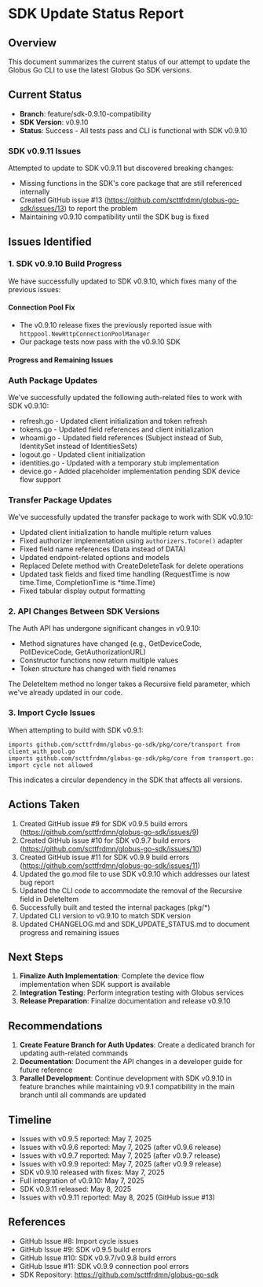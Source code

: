 # SDK Update Status Report

## Overview
This document summarizes the current status of our attempt to update the Globus Go CLI to use the latest Globus Go SDK versions.

## Current Status
- **Branch**: feature/sdk-0.9.10-compatibility
- **SDK Version**: v0.9.10
- **Status**: Success - All tests pass and CLI is functional with SDK v0.9.10

### SDK v0.9.11 Issues
Attempted to update to SDK v0.9.11 but discovered breaking changes:
- Missing functions in the SDK's core package that are still referenced internally
- Created GitHub issue #13 (https://github.com/scttfrdmn/globus-go-sdk/issues/13) to report the problem
- Maintaining v0.9.10 compatibility until the SDK bug is fixed

## Issues Identified

### 1. SDK v0.9.10 Build Progress
We have successfully updated to SDK v0.9.10, which fixes many of the previous issues:

#### Connection Pool Fix
- The v0.9.10 release fixes the previously reported issue with `httppool.NewHttpConnectionPoolManager`
- Our package tests now pass with the v0.9.10 SDK

#### Progress and Remaining Issues

### Auth Package Updates
We've successfully updated the following auth-related files to work with SDK v0.9.10:
- refresh.go - Updated client initialization and token refresh
- tokens.go - Updated field references and client initialization
- whoami.go - Updated field references (Subject instead of Sub, IdentitySet instead of IdentitiesSets)
- logout.go - Updated client initialization
- identities.go - Updated with a temporary stub implementation
- device.go - Added placeholder implementation pending SDK device flow support

### Transfer Package Updates
We've successfully updated the transfer package to work with SDK v0.9.10:

- Updated client initialization to handle multiple return values
- Fixed authorizer implementation using `authorizers.ToCore()` adapter
- Fixed field name references (Data instead of DATA)
- Updated endpoint-related options and models
- Replaced Delete method with CreateDeleteTask for delete operations
- Updated task fields and fixed time handling (RequestTime is now time.Time, CompletionTime is *time.Time)
- Fixed tabular display output formatting

### 2. API Changes Between SDK Versions
The Auth API has undergone significant changes in v0.9.10:
- Method signatures have changed (e.g., GetDeviceCode, PollDeviceCode, GetAuthorizationURL)
- Constructor functions now return multiple values
- Token structure has changed with field renames

The DeleteItem method no longer takes a Recursive field parameter, which we've already updated in our code.

### 3. Import Cycle Issues
When attempting to build with SDK v0.9.1:
```
imports github.com/scttfrdmn/globus-go-sdk/pkg/core/transport from client_with_pool.go
imports github.com/scttfrdmn/globus-go-sdk/pkg/core from transport.go: import cycle not allowed
```
This indicates a circular dependency in the SDK that affects all versions.

## Actions Taken
1. Created GitHub issue #9 for SDK v0.9.5 build errors (https://github.com/scttfrdmn/globus-go-sdk/issues/9)
2. Created GitHub issue #10 for SDK v0.9.7 build errors (https://github.com/scttfrdmn/globus-go-sdk/issues/10)
3. Created GitHub issue #11 for SDK v0.9.9 build errors (https://github.com/scttfrdmn/globus-go-sdk/issues/11)
4. Updated the go.mod file to use SDK v0.9.10 which addresses our latest bug report
5. Updated the CLI code to accommodate the removal of the Recursive field in DeleteItem
6. Successfully built and tested the internal packages (pkg/*)
7. Updated CLI version to v0.9.10 to match SDK version
8. Updated CHANGELOG.md and SDK_UPDATE_STATUS.md to document progress and remaining issues

## Next Steps
1. **Finalize Auth Implementation**: Complete the device flow implementation when SDK support is available
2. **Integration Testing**: Perform integration testing with Globus services
3. **Release Preparation**: Finalize documentation and release v0.9.10
## Recommendations
1. **Create Feature Branch for Auth Updates**: Create a dedicated branch for updating auth-related commands
2. **Documentation**: Document the API changes in a developer guide for future reference
3. **Parallel Development**: Continue development with SDK v0.9.10 in feature branches while maintaining v0.9.1 compatibility in the main branch until all commands are updated

## Timeline
- Issues with v0.9.5 reported: May 7, 2025
- Issues with v0.9.6 reported: May 7, 2025 (after v0.9.6 release)
- Issues with v0.9.7 reported: May 7, 2025 (after v0.9.7 release)
- Issues with v0.9.9 reported: May 7, 2025 (after v0.9.9 release)
- SDK v0.9.10 released with fixes: May 7, 2025
- Full integration of v0.9.10: May 7, 2025
- SDK v0.9.11 released: May 8, 2025
- Issues with v0.9.11 reported: May 8, 2025 (GitHub issue #13)

## References
- GitHub Issue #8: Import cycle issues
- GitHub Issue #9: SDK v0.9.5 build errors
- GitHub Issue #10: SDK v0.9.7/v0.9.8 build errors
- GitHub Issue #11: SDK v0.9.9 connection pool errors
- SDK Repository: https://github.com/scttfrdmn/globus-go-sdk